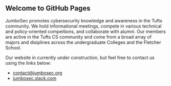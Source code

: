 ## Welcome to GitHub Pages

JumboSec promotes cybersecurity knowledge and awareness in the Tufts community. We hold informational meetings, compete in various technical and policy-oriented compeitions, and collaborate with alumni. Our members are active in the Tufts CS community and come from a broad array of majors and disiplines across the undergraduate Colleges and the Fletcher School.

Our website in currently under construction, but feel free to contact us using the links below:

- [contact@jumbosec.org](mailto:contact@jumbosec.org)
- [jumbosec.slack.com](https://jumbosec.slack.com)
